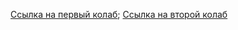 [Ссылка на первый колаб](https://colab.research.google.com/drive/1m6OmdB5NH9Wlp51MkBbI-K8ZqQvSXRDM?usp=sharing);
[Ссылка на второй колаб](https://colab.research.google.com/drive/1rhThyWcD4-LuB1k0BXpYddztswFTzqmS?usp=sharing)
